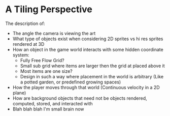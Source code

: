# A Tiling Perspective
The description of:
- The angle the camera is viewing the art
- What type of objects exist when considering 2D sprites vs hi res sprites rendered at 3D
- How an object in the game world interacts with some hidden coordinate system:
	- Fully Free Flow Grid?
	- Small sub grid where items are larger then the grid at placed above it
	- Most items are one size?
	- Design in such a way where placement in the world is arbitrary (Like a potted garden, or predefined growing spaces)
- How the player moves through that world (Continuous velocity in a 2D plane)
- How are background objects that need not be objects rendered, computed, stored, and interacted with
- Blah blah blah I'm small brain now 